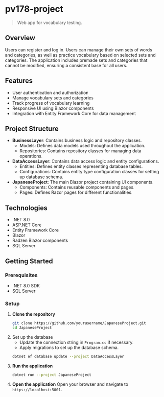# pv178-project
> Web app for vocabulary testing.

## Overview
Users can register and log in. Users can manage their own sets of words and categories, as well as practice vocabulary based on selected sets and categories. The application includes premade sets and categories that cannot be modified, ensuring a consistent base for all users.

## Features
- User authentication and authorization
- Manage vocabulary sets and categories
- Track progress of vocabulary learning
- Responsive UI using Blazor components
- Integration with Entity Framework Core for data management

## Project Structure
- **BusinessLayer**: Contains business logic and repository classes.
    - Models: Defines data models used throughout the application.
    - Repositories: Contains repository classes for managing data operations.
- **DataAccessLayer**: Contains data access logic and entity configurations.
    - Entities: Defines entity classes representing database tables.
    - Configurations: Contains entity type configuration classes for setting up database schema.
- **JapaneseProject**: The main Blazor project containing UI components.
    - Components: Contains reusable components and pages.
    - Pages: Defines Razor pages for different functionalities.

## Technologies
- .NET 8.0
- ASP.NET Core
- Entity Framework Core
- Blazor
- Radzen Blazor components
- SQL Server

## Getting Started

### Prerequisites
- .NET 8.0 SDK
- SQL Server

### Setup

1. **Clone the repository**
   ```sh
   git clone https://github.com/yourusername/JapaneseProject.git
   cd JapaneseProject

2. Set up the database
   - Update the connection string in `Program.cs` if necessary.
   - Apply migrations to set up the database schema.
   ```sh
   dotnet ef database update --project DataAccessLayer

3. **Run the application**
   ```sh
   dotnet run --project JapaneseProject

4. **Open the application**
Open your browser and navigate to `https://localhost:5001`.
